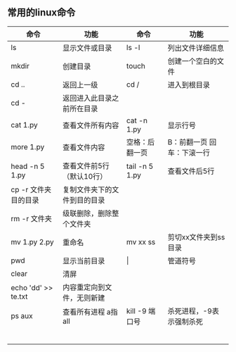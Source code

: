 ## 常用的linux命令

| 命令                  | 功能                         | 命令           | 功能                       |
| --------------------- | ---------------------------- | -------------- | -------------------------- |
| ls                    | 显示文件或目录               | ls -l          | 列出文件详细信息           |
| mkdir                 | 创建目录                     | touch          | 创建一个空白的文件         |
| cd ..                 | 返回上一级                   | cd /           | 进入到根目录               |
| cd -                  | 返回进入此目录之前所在目录   |                |                            |
| cat 1.py              | 查看文件所有内容             | cat -n 1.py    | 显示行号                   |
| more 1.py             | 查看文件内容                 | 空格：后翻一页 | B：前翻一页 回车：下滚一行 |
| head -n 5 1.py        | 查看文件前5行（默认10行）    | tail -n 5 1.py | 查看文件后5行              |
| cp -r 文件夹 目的目录 | 复制文件夹下的文件到目的目录 |                |                            |
| rm -r 文件夹          | 级联删除，删除整个文件夹     |                |                            |
| mv 1.py 2.py          | 重命名                       | mv xx  ss      | 剪切xx文件夹到ss目录       |
| pwd                   | 显示当前目录                 | \|             | 管道符号                   |
| clear                 | 清屏                         |                |                            |
| echo 'dd' >> te.txt   | 内容重定向到文件，无则新建   |                |                            |
| ps aux                | 查看所有进程 a指all          | kill -9 端口号 | 杀死进程，-9表示强制杀死   |
|                       |                              |                |                            |
|                       |                              |                |                            |
|                       |                              |                |                            |
|                       |                              |                |                            |
|                       |                              |                |                            |
|                       |                              |                |                            |



